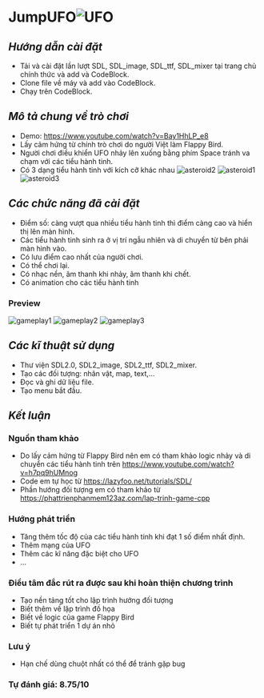 # JumpUFO![UFO](https://user-images.githubusercontent.com/100185375/168901849-d64be555-2e70-4d4d-be5a-44d21f3f41b5.png)
## _Hướng dẫn cài đặt_
- Tải và cài đặt lần lượt SDL, SDL_image, SDL_ttf, SDL_mixer tại trang chủ chính thức và add và CodeBlock.
- Clone file về máy và add vào CodeBlock.
- Chạy trên CodeBlock.
## _Mô tả chung về trò chơi_
- Demo: https://www.youtube.com/watch?v=Bay1HhLP_e8
- Lấy cảm hứng từ chính trò chơi do người Việt làm Flappy Bird.
- Người chơi điều khiển UFO nhảy lên xuống bằng phím Space tránh va chạm với các tiểu hành tinh.
- Có 3 dạng tiểu hành tinh với kích cỡ khác nhau ![asteroid2](https://user-images.githubusercontent.com/100185375/168902480-bf54e0d9-024c-4351-80f8-622770c66630.png)
![asteroid1](https://user-images.githubusercontent.com/100185375/168902512-47d8d5be-ccc2-402c-a55d-7b809437d705.png)
![asteroid3](https://user-images.githubusercontent.com/100185375/168902519-958f73ab-2cc0-4f01-b2b3-28f1d74ac11e.png)


## _Các chức năng đã cài đặt_
- Điểm số: càng vượt qua nhiều tiểu hành tinh thì điểm càng cao và hiển thị lên màn hình.
- Các tiểu hành tinh sinh ra ở vị trí ngẫu nhiên và di chuyển từ bên phải màn hình vào.
- Có lưu điểm cao nhất của người chơi.
- Có thể chơi lại.
- Có nhạc nền, âm thanh khi nhảy, âm thanh khi chết.
- Có animation cho các tiểu hành tinh
### Preview
![gameplay1](https://user-images.githubusercontent.com/100185375/168907997-446c3842-18c2-43e2-8106-c995a5f7778d.png)
![gameplay2](https://user-images.githubusercontent.com/100185375/168907531-242f2ac1-6014-4c76-8288-7e12dc42b78f.png)
![gameplay3](https://user-images.githubusercontent.com/100185375/168908280-c9da2734-4147-416c-90e7-924c0e84df75.png)


## _Các kĩ thuật sử dụng_
- Thư viện SDL2.0, SDL2_image, SDL2_ttf, SDL2_mixer.
- Tạo các đối tượng: nhân vật, map, text,...
- Đọc và ghi dữ liệu file.
- Tạo menu bắt đầu.

## _Kết luận_
### Nguồn tham khảo
- Do lấy cảm hứng từ Flappy Bird nên em có tham khảo logic nhảy và di chuyển các tiểu hành tinh trên https://www.youtube.com/watch?v=h7pq9hUMnog
- Code em tự học từ https://lazyfoo.net/tutorials/SDL/
- Phần hướng đối tượng em có tham khảo từ https://phattrienphanmem123az.com/lap-trinh-game-cpp
### Hướng phát triển
- Tăng thêm tốc độ của các tiểu hành tinh khi đạt 1 số điểm nhất định.
- Thêm mạng của UFO
- Thêm các kĩ năng đặc biệt cho UFO
- ...
### Điều tâm đắc rút ra được sau khi hoàn thiện chương trình
- Tạo nền tảng tốt cho lập trình hướng đối tượng
- Biết thêm về lập trình đồ họa
- Biết về logic của game Flappy Bird
- Biết tự phát triển 1 dự án nhỏ
### Lưu ý
- Hạn chế dùng chuột nhất có thể để tránh gặp bug
### Tự đánh giá: 8.75/10

